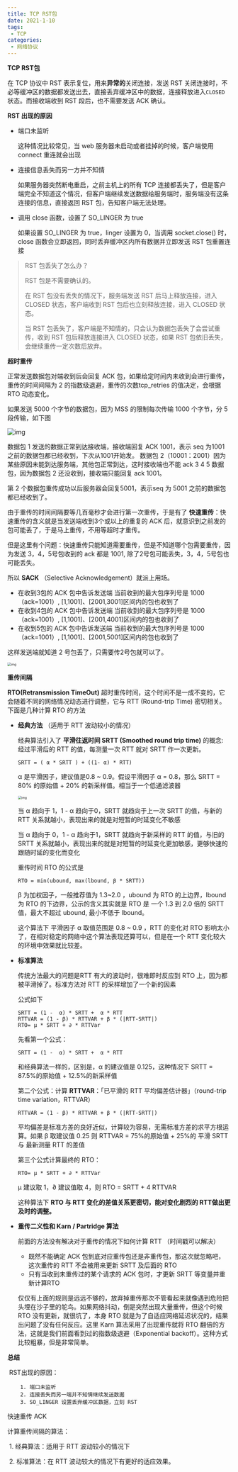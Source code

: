 ```yaml
---
title: TCP RST包
date: 2021-1-10
tags:
 - TCP
categories:
 - 网络协议
---
```


**TCP RST包**

在 TCP 协议中 RST 表示复位，用来**异常的**关闭连接，发送 RST 关闭连接时，不必等缓冲区的数据都发送出去，直接丢弃缓冲区中的数据，连接释放进入`CLOSED`状态。而接收端收到 RST 段后，也不需要发送 ACK 确认。

**RST 出现的原因**

- 端口未监听

  这种情况比较常见，当 web 服务器未启动或者挂掉的时候，客户端使用 connect 重连就会出现

- 连接信息丢失而另一方并不知情

  如果服务器突然断电重启，之前主机上的所有 TCP 连接都丢失了，但是客户端完全不知道这个情况，但客户端继续发送数据给服务端时，服务端没有这条连接的信息，直接返回 RST 包，告知客户端无法处理。

- 调用 close 函数，设置了 SO_LINGER 为 true

  如果设置 SO_LINGER 为 true，linger 设置为 0，当调用 socket.close() 时， close 函数会立即返回，同时丢弃缓冲区内所有数据并立即发送 RST 包重置连接

> RST 包丢失了怎么办？
>
> RST 包是不需要确认的。
>
> 在 RST 包没有丢失的情况下，服务端发送 RST 后马上释放连接，进入 CLOSED 状态，客户端收到 RST 包后也立刻释放连接，进入 CLOSED 状态。
>
> 当 RST 包丢失了，客户端是不知情的，只会认为数据包丢失了会尝试重传，收到 RST 包后释放连接进入 CLOSED 状态，如果 RST 包依旧丢失，会继续重传一定次数后放弃。

**超时重传**

正常发送数据包对端收到后会回复 ACK 包，如果给定时间内未收到会进行重传，重传的时间间隔为 2 的指数级退避，重传的次数tcp_retries 的值决定，会根据 RTO 动态变化。

如果发送 5000 个字节的数据包，因为 MSS 的限制每次传输 1000 个字节，分 5 段传输，如下图

![img](https://user-gold-cdn.xitu.io/2019/2/27/1692f8781978ccc9?imageView2/0/w/1280/h/960/format/webp/ignore-error/1)

数据包 1 发送的数据正常到达接收端，接收端回复 ACK 1001，表示 seq 为1001之前的数据包都已经收到，下次从1001开始发。 数据包 2（10001：2001）因为某些原因未能到达服务端，其他包正常到达，这时接收端也不能 ack 3 4 5 数据包，因为数据包 2 还没收到，接收端只能回复 ack 1001。

第 2 个数据包重传成功以后服务器会回复5001，表示seq 为 5001 之前的数据包都已经收到了。

由于重传的时间间隔要等几百毫秒才会进行第一次重传，于是有了 **快速重传**：快速重传的含义就是当发送端收到3个或以上的重复的 ACK 后，就意识到之前发的包可能丢了，于是马上重传，不用等超时才重传。

但是这里有个问题：快速重传只能知道需要重传，但是不知道哪个包需要重传，因为发送 3，4，5号包收到的 ack 都是 1001, 除了2号包可能丢失，3，4，5号包也可能丢失。

所以 **SACK** （Selective Acknowledgement）就派上用场。

- 在收到3包的 ACK 包中告诉发送端 当前收到的最大包序列号是 1000 （ack=1001）, [1,1001]、[2001,3001]区间内的包也收到了
- 在收到4包的 ACK 包中告诉发送端 当前收到的最大包序列号是 1000 （ack=1001）, [1,1001]、[2001,4001]区间内的包也收到了
- 在收到5包的 ACK 包中告诉发送端 当前收到的最大包序列号是 1000 （ack=1001）, [1,1001]、[2001,5001]区间内的包也收到了

这样发送端就知道 2 号包丢了，只需要传2号包就可以了。

<img src="https://user-gold-cdn.xitu.io/2019/2/27/1692f878596b44a2?imageView2/0/w/1280/h/960/format/webp/ignore-error/1" alt="img" style="zoom:50%;" />

**重传间隔**

**RTO(Retransmission TimeOut)** 超时重传时间，这个时间不是一成不变的，它会随着不同的网络情况动态进行调整，它与 RTT (Round-trip Time) 密切相关。下面是几种计算 RTO 的方法



- **经典方法** （适用于 RTT 波动较小的情况）

  经典算法引入了 **平滑往返时间 SRTT (Smoothed round trip time)** 的概念: 经过平滑后的 RTT 的值，每测量一次 RTT 就对 SRTT 作一次更新。

  ```
  SRTT = ( α * SRTT ) + ((1- α) * RTT)
  ```

  α 是平滑因子，建议值是0.8 ~ 0.9。假设平滑因子 α = 0.8，那么 SRTT = 80% 的原始值 + 20% 的新采样值。相当于一个低通滤波器

  <img src="https://user-gold-cdn.xitu.io/2019/4/5/169ee07ddc1eb50a?imageView2/0/w/1280/h/960/format/webp/ignore-error/1" alt="img" style="zoom:50%;" />

  当 α 趋向于 1，1 - α 趋向于0，SRTT 就趋向于上一次 SRTT 的值，与新的 RTT 关系就越小，表现出来的就是对短暂的时延变化不敏感

  当 α 趋向于 0，1 - α 趋向于1，SRTT 就趋向于新采样的 RTT 的值，与旧的 SRTT 关系就越小，表现出来的就是对短暂的时延变化更加敏感，更够快速的跟随时延的变化而变化 

  重传时间 RTO 的公式是

  ```
  RTO = min(ubound, max(lbound, β * SRTT))
  ```

  β 为加权因子，一般推荐值为 1.3~2.0 ，ubound 为 RTO 的上边界，lbound 为 RTO 的下边界，公示的含义其实就是 RTO 是 一个 1.3 到 2.0 倍的 SRTT 值，最大不超过 ubound, 最小不低于 lbound。

  这个算法下 平滑因子 α 取值范围是 0.8 ~ 0.9 ，RTT 的变化对 RTO 影响太小了，在相对稳定的网络中这个算法表现还算可以，但是在一个 RTT 变化较大的环境中效果就比较差。

- **标准算法**

  传统方法最大的问题是RTT 有大的波动时，很难即时反应到 RTO 上，因为都被平滑掉了。标准方法对 RTT 的采样增加了一个新的因素

  公式如下

  ```
  SRTT = (1 -  α) * SRTT +  α * RTT
  RTTVAR = (1 - β) * RTTVAR + β * (|RTT-SRTT|) 
  RTO= µ * SRTT + ∂ * RTTVar
  ```

  先看第一个公式：

  ```
  SRTT = (1 -  α) * SRTT +  α * RTT
  ```

  和经典算法一样的，区别是，α 的建议值是 0.125，这种情况下 SRTT = 87.5%的原始值 + 12.5%的新采样值 

  第二个公式：计算 **RTTVAR**：「已平滑的 RTT 平均偏差估计器」（round-trip time variation，RTTVAR）

  ```
  RTTVAR = (1 - β) * RTTVAR + β * (|RTT-SRTT|) 
  ```

  平均偏差是标准方差的良好近似，计算较为容易，无需标准方差的求平方根运算。如果 β 取建议值 0.25 则 RTTVAR = 75%的原始值 + 25%的 平滑 SRTT 与 最新测量 RTT 的差值

  第三个公式计算最终的 RTO：

  ```
  RTO= µ * SRTT + ∂ * RTTVar
  ```

  μ 建议取 1，∂ 建议值取 4，则 RTO = SRTT + 4 RTTVAR

  这种算法下 **RTO 与 RTT 变化的差值关系更密切，能对变化剧烈的 RTT做出更及时的调整。**

- **重传二义性和 Karn / Partridge 算法**

  前面的方法没有解决对于重传的情况下如何计算 RTT （时间戳可以解决）

  - 既然不能确定 ACK 包到底对应重传包还是非重传包，那这次就忽略吧，这次重传的 RTT 不会被用来更新 SRTT 及后面的 RTO
  - 只有当收到未重传过的某个请求的 ACK 包时，才更新 SRTT 等变量并重新计算RTO

  仅仅有上面的规则是远远不够的，放弃掉重传那次不管看起来就像遇到危险把头埋在沙子里的鸵鸟。如果网络抖动，倒是突然出现大量重传，但这个时候 RTO 没有更新，就很坑了，本身 RTO 就是为了自适应网络延迟状况的，结果出问题了没有任何反应。这里 Karn 算法采用了出现重传就将 RTO 翻倍的方法，这就是我们前面看到过的指数级退避（Exponential backoff）。这种方式比较粗暴，但是非常简单。

**总结**

​	RST出现的原因：

		1. 端口未监听
  		2. 连接丢失而另一端并不知情继续发送数据
  		3. SO_LINGER 设置丢弃缓冲区数据，立刻 RST

快速重传 ACK

计算重传间隔的算法：

​	1. 经典算法：适用于 RTT 波动较小的情况下

​	2. 标准算法：在 RTT 波动较大的情况下有更好的适应效果。